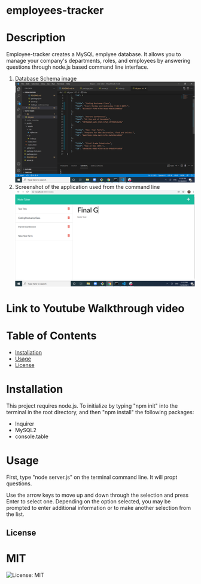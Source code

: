 # employees-tracker

# Description
Employee-tracker creates a MySQL emplyee database. It allows you to manage your company's departments, roles, and employees by answering questions through node.js based command line interface. 

1. Database Schema image
![Landing Page](https://github.com/liuyfab/note-taker/blob/main/screenshots/Data_in_db.png?raw=true)
2. Screenshot of the application used from the command line
![Landing Page](https://github.com/liuyfab/note-taker/blob/main/screenshots/Deployment.png?raw=true)

# Link to Youtube Walkthrough video


# Table of Contents
* [Installation](#installation)
* [Usage](#usage)
* [License](#license)

# Installation
This project requires node.js. To initialize by typing "npm init" into the terminal in the root directory, and then "npm install" the following packages:
* Inquirer
* MySQL2
* console.table

# Usage
First, type "node server.js" on the terminal command line. It will propt questions.

Use the arrow keys to move up and down through the selection and press Enter to select one. Depending on the option selected, you may be prompted to enter additional information or to make another selection from the list.

## License
  # MIT
  ![License: MIT](https://img.shields.io/badge/License-MIT-yellow.svg)

